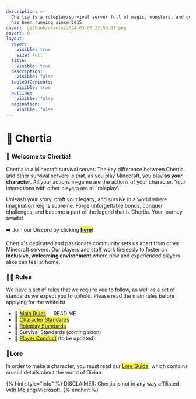 ```yaml
---
description: >-
  Chertia is a roleplay/survival server full of magic, monsters, and gods. It
  has been running since 2015.
cover: .gitbook/assets/2024-03-08_22.59.07.png
coverY: 0
layout:
  cover:
    visible: true
    size: full
  title:
    visible: true
  description:
    visible: false
  tableOfContents:
    visible: true
  outline:
    visible: false
  pagination:
    visible: false
---
```


# 📖 Chertia

### 📖 **Welcome to Chertia!**

Chertia is a Minecraft survival server. The key difference between Chertia and other survival servers is that, as you play Minecraft, you play **as your character**. All your actions in-game are the actions of your character. Your interactions with other players are all 'roleplay'.&#x20;

Unleash your story, craft your legacy, and survive in a world where imagination reigns supreme. Forge unforgettable bonds, conquer challenges, and become a part of the legend that is Chertia. Your journey awaits!

➡️ Join our Discord by clicking [<mark style="color:blue;">**here**</mark>](https://discord.gg/chertia)!

Chertia's dedicated and passionate community sets us apart from other Minecraft servers. Our players and staff work tirelessly to foster an **inclusive, welcoming environment** where new and experienced players alike can feel at home.&#x20;

### 🧑‍⚖️ Rules

We have a set of rules that we require you to follow, as well as a set of standards we expect you to uphold. Please read the main rules before applying for the whitelist.

* 📕 [<mark style="color:blue;">Main Rules</mark>](broken-reference) -- READ ME
* 📙 [<mark style="color:blue;">Character Standards</mark>](rules/character.md)
* 📒 [<mark style="color:blue;">Roleplay Standards</mark>](rules/roleplay-standards.md)
* 📗 Survival Standards (coming soon)
* 📓 [<mark style="color:blue;">Player Conduct</mark>](rules/player-conduct.md) (to be updated)

### 📘Lore

In order to make a character, you must read our [<mark style="color:blue;">Lore Guide</mark>](lore/lore-guide.md), which contains crucial details about the world of Divian.

{% hint style="info" %}
DISCLAIMER: Chertia is not in any way affiliated with Mojang/Microsoft.
{% endhint %}
